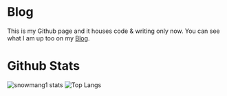 # Blog
This is my Github page and it houses code & writing only now.
You can see what I am up too on my [Blog](https://snowmang1.github.io/).

# Github Stats
![snowmang1 stats](https://github-readme-stats.vercel.app/api?username=snowmang1&show_icons=true&theme=synthwave)
![Top Langs](https://github-readme-stats.vercel.app/api/top-langs/?username=snowmang1&theme=synthwave&langs_count=6&layout=compact)
